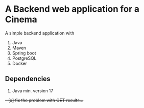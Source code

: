 # A Backend web application for a Cinema

A simple backend application with 
1. Java
2. Maven
3. Spring boot
4. PostgreSQL
5. Docker

## Dependencies
1. Java min. version 17


~~- [x] fix the problem with GET results...~~
